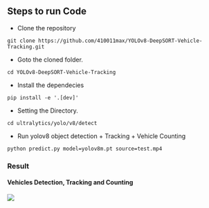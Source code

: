 ## Steps to run Code

- Clone the repository
```
git clone https://github.com/410011max/YOLOv8-DeepSORT-Vehicle-Tracking.git
```
- Goto the cloned folder.
```
cd YOLOv8-DeepSORT-Vehicle-Tracking
```
- Install the dependecies
```
pip install -e '.[dev]'
```
- Setting the Directory.
```
cd ultralytics/yolo/v8/detect
```
- Run yolov8 object detection + Tracking + Vehicle Counting
```
python predict.py model=yolov8m.pt source=test.mp4
```

### Result

#### Vehicles Detection, Tracking and Counting 
![](./figure/figure1.png)
